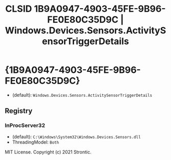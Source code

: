 ﻿---
title: "CLSID 1B9A0947-4903-45FE-9B96-FE0E80C35D9C | Windows.Devices.Sensors.ActivitySensorTriggerDetails"
excerpt: What is COM-Object CLSID 1B9A0947-4903-45FE-9B96-FE0E80C35D9C?
---

# {1B9A0947-4903-45FE-9B96-FE0E80C35D9C}

* (default): `Windows.Devices.Sensors.ActivitySensorTriggerDetails`

## Registry


### InProcServer32

* (default): `C:\Windows\System32\Windows.Devices.Sensors.dll`
* ThreadingModel: `Both`

MIT License. Copyright (c) 2021 Strontic.


